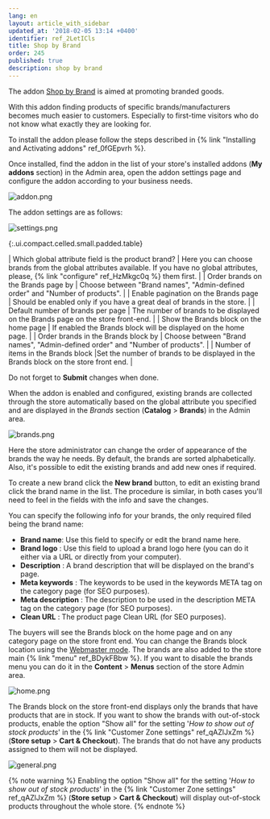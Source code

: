 ```yaml
---
lang: en
layout: article_with_sidebar
updated_at: '2018-02-05 13:14 +0400'
identifier: ref_2LetICls
title: Shop by Brand
order: 245
published: true
description: shop by brand
---
```

The addon [Shop by Brand](https://market.x-cart.com/addons/shop-by-brand.html "Shop by Brand") is aimed at promoting branded goods.

With this addon finding products of specific brands/manufacturers becomes much easier to customers. Especially to first-time visitors who do not know what exactly they are looking for.

To install the addon  please follow the steps described in {% link "Installing and Activating addons" ref_0fGEpvrh %}.

Once installed, find the addon in the list of your store's installed addons (**My addons** section) in the Admin area, open the addon settings page and configure the addon according to your business needs.

![addon.png]({{site.baseurl}}/attachments/ref_2LetICls/addon.png)

The addon settings are as follows:

![settings.png]({{site.baseurl}}/attachments/ref_2LetICls/settings.png)

{:.ui.compact.celled.small.padded.table} 

| Which global attribute field is the product brand? | Here you can choose brands from the global attributes available. If you have no global attributes, please, {% link "configure" ref_HzMkgc0q %} them first. |
| Order brands on the Brands page by | Choose between "Brand names", "Admin-defined order" and "Number of products". |
| Enable pagination on the Brands page | Should be enabled only if you have a great deal of brands in the store. |
| Default number of brands per page | The number of brands to be displayed on the Brands page on the store front-end. |
| Show the Brands block on the home page | If enabled the Brands block will be displayed on the home page. |
| Order brands in the Brands block by | Choose between "Brand names", "Admin-defined order" and "Number of products". |
| Number of items in the Brands block |Set the number of brands to be displayed in the Brands block on the store front end. |

Do not forget to **Submit** changes when done.

When the addon is enabled and configured, existing brands are collected through the store automatically based on the global attribute you specified and are displayed in the _Brands_ section (**Catalog** > **Brands**) in the Admin area. 

![brands.png]({{site.baseurl}}/attachments/ref_2LetICls/brands.png)

Here the store administrator can change the order of appearance of the brands the way he needs. By default, the brands are sorted alphabetically. Also, it's possible to edit the existing brands and add new ones if required. 

To create a new brand click the **New brand** button, to edit an existing brand click the brand name in the list. The procedure is similar, in both cases you'll need to feel in the fields with the info and save the changes.

You can specify the following info for your brands, the only required filed being the brand name:
* **Brand name**: Use this field to specify or edit the brand name here.
* **Brand logo** : Use this field to upload a brand logo here (you can do it either via a URL or directly from your computer).
* **Description** : A brand description that will be displayed on the brand's page.
* **Meta keywords** : The keywords to be used in the keywords META tag on the category page (for SEO purposes).
* **Meta description** : The description to be used in the description META tag on the category page (for SEO purposes).
* **Clean URL** : The product page Clean URL (for SEO purposes).

The buyers will see the Brands block on the home page and on any category page on the store front end. You can change the Brands block location using the [Webmaster mode](https://devs.x-cart.com/webinars_and_video_tutorials/using_webmaster_mode_in_x-cart_5.html "Shop by Brand"). The brands are also added to the store main {% link "menu" ref_BDykFBbw %}. If you want to disable the brands menu you can do it in the **Content** > **Menus** section of the store Admin area.

![home.png]({{site.baseurl}}/attachments/ref_2LetICls/home.png)

The Brands block on the store front-end displays only the brands that have products that are in stock. If you want to show the brands with out-of-stock products, enable the option "Show all" for the setting '_How to show out of stock products_' in the {% link "Customer Zone settings" ref_qAZlJxZm %} (**Store setup** > **Cart & Checkout**). The brands that do not have any products assigned to them will not be displayed.

![general.png]({{site.baseurl}}/attachments/ref_2LetICls/general.png)

{% note warning %}
Enabling the option "Show all" for the setting '_How to show out of stock products_' in the {% link "Customer Zone settings" ref_qAZlJxZm %} (**Store setup** > **Cart & Checkout**) will display out-of-stock products throughout the whole store.
{% endnote %}
